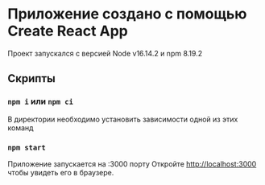 # Приложение создано с помощью Create React App
Проект запускался с версией Node v16.14.2 и npm 8.19.2
## Скрипты
### `npm i` или `npm ci`
В директории необходимо установить зависимости одной из этих команд
### `npm start`
Приложение запускается на :3000 порту
Откройте [http://localhost:3000](http://localhost:3000) чтобы увидеть его в браузере.
